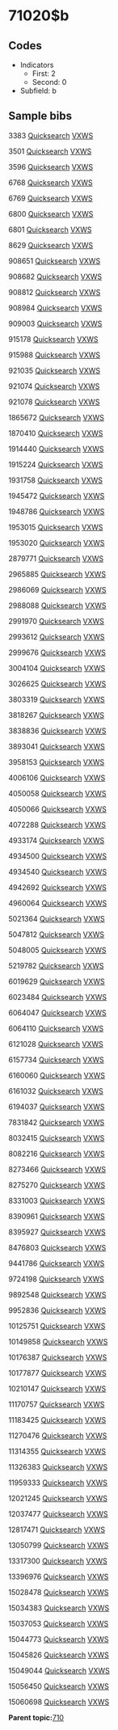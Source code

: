 # 71020$b

## Codes

-   Indicators
    -   First: 2
    -   Second: 0
-   Subfield: b

## Sample bibs

3383 [Quicksearch](https://search.library.yale.edu/catalog/3383) [VXWS](http://prodorbis.library.yale.edu:7014/vxws/GetHoldingsService?bibId=3383)

3501 [Quicksearch](https://search.library.yale.edu/catalog/3501) [VXWS](http://prodorbis.library.yale.edu:7014/vxws/GetHoldingsService?bibId=3501)

3596 [Quicksearch](https://search.library.yale.edu/catalog/3596) [VXWS](http://prodorbis.library.yale.edu:7014/vxws/GetHoldingsService?bibId=3596)

6768 [Quicksearch](https://search.library.yale.edu/catalog/6768) [VXWS](http://prodorbis.library.yale.edu:7014/vxws/GetHoldingsService?bibId=6768)

6769 [Quicksearch](https://search.library.yale.edu/catalog/6769) [VXWS](http://prodorbis.library.yale.edu:7014/vxws/GetHoldingsService?bibId=6769)

6800 [Quicksearch](https://search.library.yale.edu/catalog/6800) [VXWS](http://prodorbis.library.yale.edu:7014/vxws/GetHoldingsService?bibId=6800)

6801 [Quicksearch](https://search.library.yale.edu/catalog/6801) [VXWS](http://prodorbis.library.yale.edu:7014/vxws/GetHoldingsService?bibId=6801)

8629 [Quicksearch](https://search.library.yale.edu/catalog/8629) [VXWS](http://prodorbis.library.yale.edu:7014/vxws/GetHoldingsService?bibId=8629)

908651 [Quicksearch](https://search.library.yale.edu/catalog/908651) [VXWS](http://prodorbis.library.yale.edu:7014/vxws/GetHoldingsService?bibId=908651)

908682 [Quicksearch](https://search.library.yale.edu/catalog/908682) [VXWS](http://prodorbis.library.yale.edu:7014/vxws/GetHoldingsService?bibId=908682)

908812 [Quicksearch](https://search.library.yale.edu/catalog/908812) [VXWS](http://prodorbis.library.yale.edu:7014/vxws/GetHoldingsService?bibId=908812)

908984 [Quicksearch](https://search.library.yale.edu/catalog/908984) [VXWS](http://prodorbis.library.yale.edu:7014/vxws/GetHoldingsService?bibId=908984)

909003 [Quicksearch](https://search.library.yale.edu/catalog/909003) [VXWS](http://prodorbis.library.yale.edu:7014/vxws/GetHoldingsService?bibId=909003)

915178 [Quicksearch](https://search.library.yale.edu/catalog/915178) [VXWS](http://prodorbis.library.yale.edu:7014/vxws/GetHoldingsService?bibId=915178)

915988 [Quicksearch](https://search.library.yale.edu/catalog/915988) [VXWS](http://prodorbis.library.yale.edu:7014/vxws/GetHoldingsService?bibId=915988)

921035 [Quicksearch](https://search.library.yale.edu/catalog/921035) [VXWS](http://prodorbis.library.yale.edu:7014/vxws/GetHoldingsService?bibId=921035)

921074 [Quicksearch](https://search.library.yale.edu/catalog/921074) [VXWS](http://prodorbis.library.yale.edu:7014/vxws/GetHoldingsService?bibId=921074)

921078 [Quicksearch](https://search.library.yale.edu/catalog/921078) [VXWS](http://prodorbis.library.yale.edu:7014/vxws/GetHoldingsService?bibId=921078)

1865672 [Quicksearch](https://search.library.yale.edu/catalog/1865672) [VXWS](http://prodorbis.library.yale.edu:7014/vxws/GetHoldingsService?bibId=1865672)

1870410 [Quicksearch](https://search.library.yale.edu/catalog/1870410) [VXWS](http://prodorbis.library.yale.edu:7014/vxws/GetHoldingsService?bibId=1870410)

1914440 [Quicksearch](https://search.library.yale.edu/catalog/1914440) [VXWS](http://prodorbis.library.yale.edu:7014/vxws/GetHoldingsService?bibId=1914440)

1915224 [Quicksearch](https://search.library.yale.edu/catalog/1915224) [VXWS](http://prodorbis.library.yale.edu:7014/vxws/GetHoldingsService?bibId=1915224)

1931758 [Quicksearch](https://search.library.yale.edu/catalog/1931758) [VXWS](http://prodorbis.library.yale.edu:7014/vxws/GetHoldingsService?bibId=1931758)

1945472 [Quicksearch](https://search.library.yale.edu/catalog/1945472) [VXWS](http://prodorbis.library.yale.edu:7014/vxws/GetHoldingsService?bibId=1945472)

1948786 [Quicksearch](https://search.library.yale.edu/catalog/1948786) [VXWS](http://prodorbis.library.yale.edu:7014/vxws/GetHoldingsService?bibId=1948786)

1953015 [Quicksearch](https://search.library.yale.edu/catalog/1953015) [VXWS](http://prodorbis.library.yale.edu:7014/vxws/GetHoldingsService?bibId=1953015)

1953020 [Quicksearch](https://search.library.yale.edu/catalog/1953020) [VXWS](http://prodorbis.library.yale.edu:7014/vxws/GetHoldingsService?bibId=1953020)

2879771 [Quicksearch](https://search.library.yale.edu/catalog/2879771) [VXWS](http://prodorbis.library.yale.edu:7014/vxws/GetHoldingsService?bibId=2879771)

2965885 [Quicksearch](https://search.library.yale.edu/catalog/2965885) [VXWS](http://prodorbis.library.yale.edu:7014/vxws/GetHoldingsService?bibId=2965885)

2986069 [Quicksearch](https://search.library.yale.edu/catalog/2986069) [VXWS](http://prodorbis.library.yale.edu:7014/vxws/GetHoldingsService?bibId=2986069)

2988088 [Quicksearch](https://search.library.yale.edu/catalog/2988088) [VXWS](http://prodorbis.library.yale.edu:7014/vxws/GetHoldingsService?bibId=2988088)

2991970 [Quicksearch](https://search.library.yale.edu/catalog/2991970) [VXWS](http://prodorbis.library.yale.edu:7014/vxws/GetHoldingsService?bibId=2991970)

2993612 [Quicksearch](https://search.library.yale.edu/catalog/2993612) [VXWS](http://prodorbis.library.yale.edu:7014/vxws/GetHoldingsService?bibId=2993612)

2999676 [Quicksearch](https://search.library.yale.edu/catalog/2999676) [VXWS](http://prodorbis.library.yale.edu:7014/vxws/GetHoldingsService?bibId=2999676)

3004104 [Quicksearch](https://search.library.yale.edu/catalog/3004104) [VXWS](http://prodorbis.library.yale.edu:7014/vxws/GetHoldingsService?bibId=3004104)

3026625 [Quicksearch](https://search.library.yale.edu/catalog/3026625) [VXWS](http://prodorbis.library.yale.edu:7014/vxws/GetHoldingsService?bibId=3026625)

3803319 [Quicksearch](https://search.library.yale.edu/catalog/3803319) [VXWS](http://prodorbis.library.yale.edu:7014/vxws/GetHoldingsService?bibId=3803319)

3818267 [Quicksearch](https://search.library.yale.edu/catalog/3818267) [VXWS](http://prodorbis.library.yale.edu:7014/vxws/GetHoldingsService?bibId=3818267)

3838836 [Quicksearch](https://search.library.yale.edu/catalog/3838836) [VXWS](http://prodorbis.library.yale.edu:7014/vxws/GetHoldingsService?bibId=3838836)

3893041 [Quicksearch](https://search.library.yale.edu/catalog/3893041) [VXWS](http://prodorbis.library.yale.edu:7014/vxws/GetHoldingsService?bibId=3893041)

3958153 [Quicksearch](https://search.library.yale.edu/catalog/3958153) [VXWS](http://prodorbis.library.yale.edu:7014/vxws/GetHoldingsService?bibId=3958153)

4006106 [Quicksearch](https://search.library.yale.edu/catalog/4006106) [VXWS](http://prodorbis.library.yale.edu:7014/vxws/GetHoldingsService?bibId=4006106)

4050058 [Quicksearch](https://search.library.yale.edu/catalog/4050058) [VXWS](http://prodorbis.library.yale.edu:7014/vxws/GetHoldingsService?bibId=4050058)

4050066 [Quicksearch](https://search.library.yale.edu/catalog/4050066) [VXWS](http://prodorbis.library.yale.edu:7014/vxws/GetHoldingsService?bibId=4050066)

4072288 [Quicksearch](https://search.library.yale.edu/catalog/4072288) [VXWS](http://prodorbis.library.yale.edu:7014/vxws/GetHoldingsService?bibId=4072288)

4933174 [Quicksearch](https://search.library.yale.edu/catalog/4933174) [VXWS](http://prodorbis.library.yale.edu:7014/vxws/GetHoldingsService?bibId=4933174)

4934500 [Quicksearch](https://search.library.yale.edu/catalog/4934500) [VXWS](http://prodorbis.library.yale.edu:7014/vxws/GetHoldingsService?bibId=4934500)

4934540 [Quicksearch](https://search.library.yale.edu/catalog/4934540) [VXWS](http://prodorbis.library.yale.edu:7014/vxws/GetHoldingsService?bibId=4934540)

4942692 [Quicksearch](https://search.library.yale.edu/catalog/4942692) [VXWS](http://prodorbis.library.yale.edu:7014/vxws/GetHoldingsService?bibId=4942692)

4960064 [Quicksearch](https://search.library.yale.edu/catalog/4960064) [VXWS](http://prodorbis.library.yale.edu:7014/vxws/GetHoldingsService?bibId=4960064)

5021364 [Quicksearch](https://search.library.yale.edu/catalog/5021364) [VXWS](http://prodorbis.library.yale.edu:7014/vxws/GetHoldingsService?bibId=5021364)

5047812 [Quicksearch](https://search.library.yale.edu/catalog/5047812) [VXWS](http://prodorbis.library.yale.edu:7014/vxws/GetHoldingsService?bibId=5047812)

5048005 [Quicksearch](https://search.library.yale.edu/catalog/5048005) [VXWS](http://prodorbis.library.yale.edu:7014/vxws/GetHoldingsService?bibId=5048005)

5219782 [Quicksearch](https://search.library.yale.edu/catalog/5219782) [VXWS](http://prodorbis.library.yale.edu:7014/vxws/GetHoldingsService?bibId=5219782)

6019629 [Quicksearch](https://search.library.yale.edu/catalog/6019629) [VXWS](http://prodorbis.library.yale.edu:7014/vxws/GetHoldingsService?bibId=6019629)

6023484 [Quicksearch](https://search.library.yale.edu/catalog/6023484) [VXWS](http://prodorbis.library.yale.edu:7014/vxws/GetHoldingsService?bibId=6023484)

6064047 [Quicksearch](https://search.library.yale.edu/catalog/6064047) [VXWS](http://prodorbis.library.yale.edu:7014/vxws/GetHoldingsService?bibId=6064047)

6064110 [Quicksearch](https://search.library.yale.edu/catalog/6064110) [VXWS](http://prodorbis.library.yale.edu:7014/vxws/GetHoldingsService?bibId=6064110)

6121028 [Quicksearch](https://search.library.yale.edu/catalog/6121028) [VXWS](http://prodorbis.library.yale.edu:7014/vxws/GetHoldingsService?bibId=6121028)

6157734 [Quicksearch](https://search.library.yale.edu/catalog/6157734) [VXWS](http://prodorbis.library.yale.edu:7014/vxws/GetHoldingsService?bibId=6157734)

6160060 [Quicksearch](https://search.library.yale.edu/catalog/6160060) [VXWS](http://prodorbis.library.yale.edu:7014/vxws/GetHoldingsService?bibId=6160060)

6161032 [Quicksearch](https://search.library.yale.edu/catalog/6161032) [VXWS](http://prodorbis.library.yale.edu:7014/vxws/GetHoldingsService?bibId=6161032)

6194037 [Quicksearch](https://search.library.yale.edu/catalog/6194037) [VXWS](http://prodorbis.library.yale.edu:7014/vxws/GetHoldingsService?bibId=6194037)

7831842 [Quicksearch](https://search.library.yale.edu/catalog/7831842) [VXWS](http://prodorbis.library.yale.edu:7014/vxws/GetHoldingsService?bibId=7831842)

8032415 [Quicksearch](https://search.library.yale.edu/catalog/8032415) [VXWS](http://prodorbis.library.yale.edu:7014/vxws/GetHoldingsService?bibId=8032415)

8082216 [Quicksearch](https://search.library.yale.edu/catalog/8082216) [VXWS](http://prodorbis.library.yale.edu:7014/vxws/GetHoldingsService?bibId=8082216)

8273466 [Quicksearch](https://search.library.yale.edu/catalog/8273466) [VXWS](http://prodorbis.library.yale.edu:7014/vxws/GetHoldingsService?bibId=8273466)

8275270 [Quicksearch](https://search.library.yale.edu/catalog/8275270) [VXWS](http://prodorbis.library.yale.edu:7014/vxws/GetHoldingsService?bibId=8275270)

8331003 [Quicksearch](https://search.library.yale.edu/catalog/8331003) [VXWS](http://prodorbis.library.yale.edu:7014/vxws/GetHoldingsService?bibId=8331003)

8390961 [Quicksearch](https://search.library.yale.edu/catalog/8390961) [VXWS](http://prodorbis.library.yale.edu:7014/vxws/GetHoldingsService?bibId=8390961)

8395927 [Quicksearch](https://search.library.yale.edu/catalog/8395927) [VXWS](http://prodorbis.library.yale.edu:7014/vxws/GetHoldingsService?bibId=8395927)

8476803 [Quicksearch](https://search.library.yale.edu/catalog/8476803) [VXWS](http://prodorbis.library.yale.edu:7014/vxws/GetHoldingsService?bibId=8476803)

9441786 [Quicksearch](https://search.library.yale.edu/catalog/9441786) [VXWS](http://prodorbis.library.yale.edu:7014/vxws/GetHoldingsService?bibId=9441786)

9724198 [Quicksearch](https://search.library.yale.edu/catalog/9724198) [VXWS](http://prodorbis.library.yale.edu:7014/vxws/GetHoldingsService?bibId=9724198)

9892548 [Quicksearch](https://search.library.yale.edu/catalog/9892548) [VXWS](http://prodorbis.library.yale.edu:7014/vxws/GetHoldingsService?bibId=9892548)

9952836 [Quicksearch](https://search.library.yale.edu/catalog/9952836) [VXWS](http://prodorbis.library.yale.edu:7014/vxws/GetHoldingsService?bibId=9952836)

10125751 [Quicksearch](https://search.library.yale.edu/catalog/10125751) [VXWS](http://prodorbis.library.yale.edu:7014/vxws/GetHoldingsService?bibId=10125751)

10149858 [Quicksearch](https://search.library.yale.edu/catalog/10149858) [VXWS](http://prodorbis.library.yale.edu:7014/vxws/GetHoldingsService?bibId=10149858)

10176387 [Quicksearch](https://search.library.yale.edu/catalog/10176387) [VXWS](http://prodorbis.library.yale.edu:7014/vxws/GetHoldingsService?bibId=10176387)

10177877 [Quicksearch](https://search.library.yale.edu/catalog/10177877) [VXWS](http://prodorbis.library.yale.edu:7014/vxws/GetHoldingsService?bibId=10177877)

10210147 [Quicksearch](https://search.library.yale.edu/catalog/10210147) [VXWS](http://prodorbis.library.yale.edu:7014/vxws/GetHoldingsService?bibId=10210147)

11170757 [Quicksearch](https://search.library.yale.edu/catalog/11170757) [VXWS](http://prodorbis.library.yale.edu:7014/vxws/GetHoldingsService?bibId=11170757)

11183425 [Quicksearch](https://search.library.yale.edu/catalog/11183425) [VXWS](http://prodorbis.library.yale.edu:7014/vxws/GetHoldingsService?bibId=11183425)

11270476 [Quicksearch](https://search.library.yale.edu/catalog/11270476) [VXWS](http://prodorbis.library.yale.edu:7014/vxws/GetHoldingsService?bibId=11270476)

11314355 [Quicksearch](https://search.library.yale.edu/catalog/11314355) [VXWS](http://prodorbis.library.yale.edu:7014/vxws/GetHoldingsService?bibId=11314355)

11326383 [Quicksearch](https://search.library.yale.edu/catalog/11326383) [VXWS](http://prodorbis.library.yale.edu:7014/vxws/GetHoldingsService?bibId=11326383)

11959333 [Quicksearch](https://search.library.yale.edu/catalog/11959333) [VXWS](http://prodorbis.library.yale.edu:7014/vxws/GetHoldingsService?bibId=11959333)

12021245 [Quicksearch](https://search.library.yale.edu/catalog/12021245) [VXWS](http://prodorbis.library.yale.edu:7014/vxws/GetHoldingsService?bibId=12021245)

12037477 [Quicksearch](https://search.library.yale.edu/catalog/12037477) [VXWS](http://prodorbis.library.yale.edu:7014/vxws/GetHoldingsService?bibId=12037477)

12817471 [Quicksearch](https://search.library.yale.edu/catalog/12817471) [VXWS](http://prodorbis.library.yale.edu:7014/vxws/GetHoldingsService?bibId=12817471)

13050799 [Quicksearch](https://search.library.yale.edu/catalog/13050799) [VXWS](http://prodorbis.library.yale.edu:7014/vxws/GetHoldingsService?bibId=13050799)

13317300 [Quicksearch](https://search.library.yale.edu/catalog/13317300) [VXWS](http://prodorbis.library.yale.edu:7014/vxws/GetHoldingsService?bibId=13317300)

13396976 [Quicksearch](https://search.library.yale.edu/catalog/13396976) [VXWS](http://prodorbis.library.yale.edu:7014/vxws/GetHoldingsService?bibId=13396976)

15028478 [Quicksearch](https://search.library.yale.edu/catalog/15028478) [VXWS](http://prodorbis.library.yale.edu:7014/vxws/GetHoldingsService?bibId=15028478)

15034383 [Quicksearch](https://search.library.yale.edu/catalog/15034383) [VXWS](http://prodorbis.library.yale.edu:7014/vxws/GetHoldingsService?bibId=15034383)

15037053 [Quicksearch](https://search.library.yale.edu/catalog/15037053) [VXWS](http://prodorbis.library.yale.edu:7014/vxws/GetHoldingsService?bibId=15037053)

15044773 [Quicksearch](https://search.library.yale.edu/catalog/15044773) [VXWS](http://prodorbis.library.yale.edu:7014/vxws/GetHoldingsService?bibId=15044773)

15045826 [Quicksearch](https://search.library.yale.edu/catalog/15045826) [VXWS](http://prodorbis.library.yale.edu:7014/vxws/GetHoldingsService?bibId=15045826)

15049044 [Quicksearch](https://search.library.yale.edu/catalog/15049044) [VXWS](http://prodorbis.library.yale.edu:7014/vxws/GetHoldingsService?bibId=15049044)

15056450 [Quicksearch](https://search.library.yale.edu/catalog/15056450) [VXWS](http://prodorbis.library.yale.edu:7014/vxws/GetHoldingsService?bibId=15056450)

15060698 [Quicksearch](https://search.library.yale.edu/catalog/15060698) [VXWS](http://prodorbis.library.yale.edu:7014/vxws/GetHoldingsService?bibId=15060698)

**Parent topic:**[710](../../tags/710/710.md)


